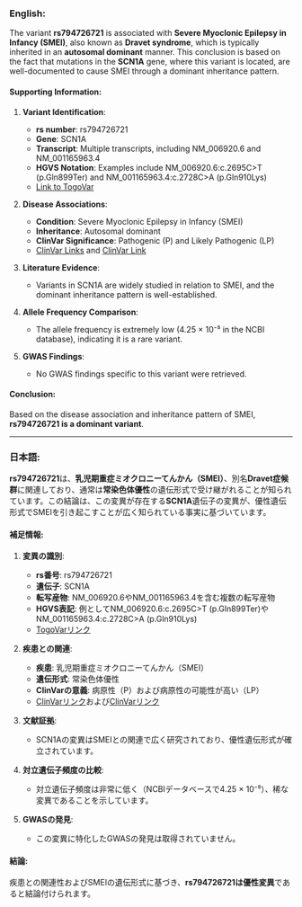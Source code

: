 ### English:
The variant **rs794726721** is associated with **Severe Myoclonic Epilepsy in Infancy (SMEI)**, also known as **Dravet syndrome**, which is typically inherited in an **autosomal dominant** manner. This conclusion is based on the fact that mutations in the **SCN1A** gene, where this variant is located, are well-documented to cause SMEI through a dominant inheritance pattern. 

#### Supporting Information:
1. **Variant Identification**:
   - **rs number**: rs794726721
   - **Gene**: SCN1A
   - **Transcript**: Multiple transcripts, including NM_006920.6 and NM_001165963.4
   - **HGVS Notation**: Examples include NM_006920.6:c.2695C>T (p.Gln899Ter) and NM_001165963.4:c.2728C>A (p.Gln910Lys)
   - [Link to TogoVar](https://togovar.org/variant/tgv312799719)

2. **Disease Associations**:
   - **Condition**: Severe Myoclonic Epilepsy in Infancy (SMEI)
   - **Inheritance**: Autosomal dominant
   - **ClinVar Significance**: Pathogenic (P) and Likely Pathogenic (LP)
   - [ClinVar Links](https://www.ncbi.nlm.nih.gov/clinvar/variation/495243) and [ClinVar Link](https://www.ncbi.nlm.nih.gov/clinvar/variation/189874)

3. **Literature Evidence**:
   - Variants in SCN1A are widely studied in relation to SMEI, and the dominant inheritance pattern is well-established.

4. **Allele Frequency Comparison**:
   - The allele frequency is extremely low (4.25 × 10⁻⁵ in the NCBI database), indicating it is a rare variant.

5. **GWAS Findings**:
   - No GWAS findings specific to this variant were retrieved.

#### Conclusion:
Based on the disease association and inheritance pattern of SMEI, **rs794726721 is a dominant variant**.

---

### 日本語:
**rs794726721**は、**乳児期重症ミオクロニーてんかん（SMEI）**、別名**Dravet症候群**に関連しており、通常は**常染色体優性**の遺伝形式で受け継がれることが知られています。この結論は、この変異が存在する**SCN1A**遺伝子の変異が、優性遺伝形式でSMEIを引き起こすことが広く知られている事実に基づいています。

#### 補足情報:
1. **変異の識別**:
   - **rs番号**: rs794726721
   - **遺伝子**: SCN1A
   - **転写産物**: NM_006920.6やNM_001165963.4を含む複数の転写産物
   - **HGVS表記**: 例としてNM_006920.6:c.2695C>T (p.Gln899Ter)やNM_001165963.4:c.2728C>A (p.Gln910Lys)
   - [TogoVarリンク](https://togovar.org/variant/tgv312799719)

2. **疾患との関連**:
   - **疾患**: 乳児期重症ミオクロニーてんかん（SMEI）
   - **遺伝形式**: 常染色体優性
   - **ClinVarの意義**: 病原性（P）および病原性の可能性が高い（LP）
   - [ClinVarリンク](https://www.ncbi.nlm.nih.gov/clinvar/variation/495243)および[ClinVarリンク](https://www.ncbi.nlm.nih.gov/clinvar/variation/189874)

3. **文献証拠**:
   - SCN1Aの変異はSMEIとの関連で広く研究されており、優性遺伝形式が確立されています。

4. **対立遺伝子頻度の比較**:
   - 対立遺伝子頻度は非常に低く（NCBIデータベースで4.25 × 10⁻⁵）、稀な変異であることを示しています。

5. **GWASの発見**:
   - この変異に特化したGWASの発見は取得されていません。

#### 結論:
疾患との関連性およびSMEIの遺伝形式に基づき、**rs794726721は優性変異**であると結論付けられます。